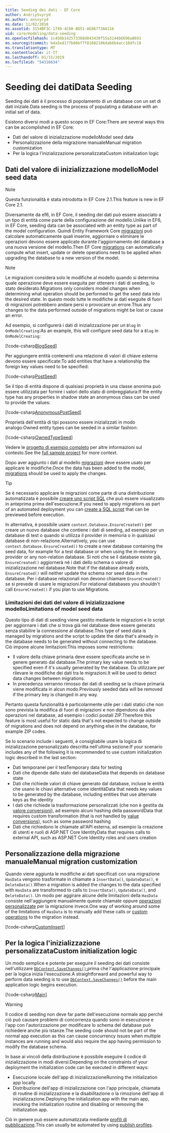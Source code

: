 ```yaml
---
title: Seeding dei dati - EF Core
author: AndriySvyryd
ms.author: ansvyryd
ms.date: 11/02/2018
ms.assetid: 3154BF3C-1749-4C60-8D51-AE86773AA116
uid: core/modeling/data-seeding
ms.openlocfilehash: 1c450b142573368d043430f55a3144b6696a8691
ms.sourcegitcommit: b4a5ed177b86bf7f81602106dab6b4acc18dfc18
ms.translationtype: MT
ms.contentlocale: it-IT
ms.lasthandoff: 01/15/2019
ms.locfileid: "54316634"
---
```

# <a name="data-seeding"></a><span data-ttu-id="0f441-102">Seeding dei dati</span><span class="sxs-lookup"><span data-stu-id="0f441-102">Data Seeding</span></span>

<span data-ttu-id="0f441-103">Seeding dei dati è il processo di popolamento di un database con un set di dati iniziale.</span><span class="sxs-lookup"><span data-stu-id="0f441-103">Data seeding is the process of populating a database with an initial set of data.</span></span>

<span data-ttu-id="0f441-104">Esistono diversi modi a questo scopo in EF Core:</span><span class="sxs-lookup"><span data-stu-id="0f441-104">There are several ways this can be accomplished in EF Core:</span></span>
* <span data-ttu-id="0f441-105">Dati del valore di inizializzazione modello</span><span class="sxs-lookup"><span data-stu-id="0f441-105">Model seed data</span></span>
* <span data-ttu-id="0f441-106">Personalizzazione della migrazione manuale</span><span class="sxs-lookup"><span data-stu-id="0f441-106">Manual migration customization</span></span>
* <span data-ttu-id="0f441-107">Per la logica l'inizializzazione personalizzata</span><span class="sxs-lookup"><span data-stu-id="0f441-107">Custom initialization logic</span></span>

## <a name="model-seed-data"></a><span data-ttu-id="0f441-108">Dati del valore di inizializzazione modello</span><span class="sxs-lookup"><span data-stu-id="0f441-108">Model seed data</span></span>

> [!NOTE]
> <span data-ttu-id="0f441-109">Questa funzionalità è stata introdotta in EF Core 2.1.</span><span class="sxs-lookup"><span data-stu-id="0f441-109">This feature is new in EF Core 2.1.</span></span>

<span data-ttu-id="0f441-110">Diversamente da ef6, in EF Core, il seeding dei dati può essere associato a un tipo di entità come parte della configurazione del modello.</span><span class="sxs-lookup"><span data-stu-id="0f441-110">Unlike in EF6, in EF Core, seeding data can be associated with an entity type as part of the model configuration.</span></span> <span data-ttu-id="0f441-111">Quindi Entity Framework Core [migrazioni](xref:core/managing-schemas/migrations/index) può calcolare automaticamente quali inserire, aggiornare o eliminare le operazioni devono essere applicate durante l'aggiornamento del database a una nuova versione del modello.</span><span class="sxs-lookup"><span data-stu-id="0f441-111">Then EF Core [migrations](xref:core/managing-schemas/migrations/index) can automatically compute what insert, update or delete operations need to be applied when upgrading the database to a new version of the model.</span></span>

> [!NOTE]
> <span data-ttu-id="0f441-112">Le migrazioni considera solo le modifiche al modello quando si determina quale operazione deve essere eseguita per ottenere i dati di seeding, lo stato desiderato.</span><span class="sxs-lookup"><span data-stu-id="0f441-112">Migrations only considers model changes when determining what operation should be performed to get the seed data into the desired state.</span></span> <span data-ttu-id="0f441-113">In questo modo tutte le modifiche ai dati eseguite di fuori di migrazioni potrebbero andare persi o provocare un errore.</span><span class="sxs-lookup"><span data-stu-id="0f441-113">Thus any changes to the data performed outside of migrations might be lost or cause an error.</span></span>

<span data-ttu-id="0f441-114">Ad esempio, si configurerà i dati di inizializzazione per un `Blog` in `OnModelCreating`:</span><span class="sxs-lookup"><span data-stu-id="0f441-114">As an example, this will configure seed data for a `Blog` in `OnModelCreating`:</span></span>

[!code-csharp[BlogSeed](../../../samples/core/Modeling/DataSeeding/DataSeedingContext.cs?name=BlogSeed)]

<span data-ttu-id="0f441-115">Per aggiungere entità contenenti una relazione di valori di chiave esterna devono essere specificate:</span><span class="sxs-lookup"><span data-stu-id="0f441-115">To add entities that have a relationship the foreign key values need to be specified:</span></span>

[!code-csharp[PostSeed](../../../samples/core/Modeling/DataSeeding/DataSeedingContext.cs?name=PostSeed)]

<span data-ttu-id="0f441-116">Se il tipo di entità dispone di qualsiasi proprietà in una classe anonima può essere utilizzata per fornire i valori dello stato di ombreggiatura:</span><span class="sxs-lookup"><span data-stu-id="0f441-116">If the entity type has any properties in shadow state an anonymous class can be used to provide the values:</span></span>

[!code-csharp[AnonymousPostSeed](../../../samples/core/Modeling/DataSeeding/DataSeedingContext.cs?name=AnonymousPostSeed)]

<span data-ttu-id="0f441-117">Proprietà dell'entità di tipi possono essere inizializzati in modo analogo:</span><span class="sxs-lookup"><span data-stu-id="0f441-117">Owned entity types can be seeded in a similar fashion:</span></span>

[!code-csharp[OwnedTypeSeed](../../../samples/core/Modeling/DataSeeding/DataSeedingContext.cs?name=OwnedTypeSeed)]

<span data-ttu-id="0f441-118">Vedere le [progetto di esempio completo](https://github.com/aspnet/EntityFramework.Docs/tree/master/samples/core/Modeling/DataSeeding) per altre informazioni sul contesto.</span><span class="sxs-lookup"><span data-stu-id="0f441-118">See the [full sample project](https://github.com/aspnet/EntityFramework.Docs/tree/master/samples/core/Modeling/DataSeeding) for more context.</span></span>

<span data-ttu-id="0f441-119">Dopo aver aggiunto i dati al modello [migrazioni](xref:core/managing-schemas/migrations/index) deve essere usato per applicare le modifiche.</span><span class="sxs-lookup"><span data-stu-id="0f441-119">Once the data has been added to the model, [migrations](xref:core/managing-schemas/migrations/index) should be used to apply the changes.</span></span>

> [!TIP]
> <span data-ttu-id="0f441-120">Se è necessario applicare le migrazioni come parte di una distribuzione automatizzata è possibile [creare uno script SQL](xref:core/managing-schemas/migrations/index#generate-sql-scripts) che può essere visualizzato in anteprima prima dell'esecuzione.</span><span class="sxs-lookup"><span data-stu-id="0f441-120">If you need to apply migrations as part of an automated deployment you can [create a SQL script](xref:core/managing-schemas/migrations/index#generate-sql-scripts) that can be previewed before execution.</span></span>

<span data-ttu-id="0f441-121">In alternativa, è possibile usare `context.Database.EnsureCreated()` per creare un nuovo database che contiene i dati di seeding, ad esempio per un database di test o quando si utilizza il provider in memoria o in qualsiasi database di non-relazione.</span><span class="sxs-lookup"><span data-stu-id="0f441-121">Alternatively, you can use `context.Database.EnsureCreated()` to create a new database containing the seed data, for example for a test database or when using the in-memory provider or any non-relation database.</span></span> <span data-ttu-id="0f441-122">Si noti che se il database esiste già, `EnsureCreated()` aggiornerà né i dati dello schema o valore di inizializzazione nel database.</span><span class="sxs-lookup"><span data-stu-id="0f441-122">Note that if the database already exists, `EnsureCreated()` will neither update the schema nor seed data in the database.</span></span> <span data-ttu-id="0f441-123">Per i database relazionali non devono chiamare `EnsureCreated()` se si prevede di usare le migrazioni.</span><span class="sxs-lookup"><span data-stu-id="0f441-123">For relational databases you shouldn't call `EnsureCreated()` if you plan to use Migrations.</span></span>

### <a name="limitations-of-model-seed-data"></a><span data-ttu-id="0f441-124">Limitazioni dei dati del valore di inizializzazione modello</span><span class="sxs-lookup"><span data-stu-id="0f441-124">Limitations of model seed data</span></span>

<span data-ttu-id="0f441-125">Questo tipo di dati di seeding viene gestito mediante le migrazioni e lo script per aggiornare i dati che si trova già nel database deve essere generato senza stabilire la connessione al database.</span><span class="sxs-lookup"><span data-stu-id="0f441-125">This type of seed data is managed by migrations and the script to update the data that's already in the database needs to be generated without connecting to the database.</span></span> <span data-ttu-id="0f441-126">Ciò impone alcune limitazioni:</span><span class="sxs-lookup"><span data-stu-id="0f441-126">This imposes some restrictions:</span></span>
* <span data-ttu-id="0f441-127">Il valore della chiave primaria deve essere specificata anche se in genere generato dal database.</span><span class="sxs-lookup"><span data-stu-id="0f441-127">The primary key value needs to be specified even if it's usually generated by the database.</span></span> <span data-ttu-id="0f441-128">Da utilizzare per rilevare le modifiche dei dati tra le migrazioni.</span><span class="sxs-lookup"><span data-stu-id="0f441-128">It will be used to detect data changes between migrations.</span></span>
* <span data-ttu-id="0f441-129">In precedenza verranno rimosso dei dati di seeding se la chiave primaria viene modificata in alcun modo.</span><span class="sxs-lookup"><span data-stu-id="0f441-129">Previously seeded data will be removed if the primary key is changed in any way.</span></span>

<span data-ttu-id="0f441-130">Pertanto questa funzionalità è particolarmente utile per i dati statici che non sono prevista la modifica di fuori di migrazioni e non dipendono da altre operazioni nel database, ad esempio i codici postali ZIP.</span><span class="sxs-lookup"><span data-stu-id="0f441-130">Therefore this feature is most useful for static data that's not expected to change outside of migrations and does not depend on anything else in the database, for example ZIP codes.</span></span>

<span data-ttu-id="0f441-131">Se lo scenario include i seguenti, è consigliabile usare la logica di inizializzazione personalizzato descritta nell'ultima sezione:</span><span class="sxs-lookup"><span data-stu-id="0f441-131">If your scenario includes any of the following it is recommended to use custom initialization logic described in the last section:</span></span>
* <span data-ttu-id="0f441-132">Dati temporanei per il test</span><span class="sxs-lookup"><span data-stu-id="0f441-132">Temporary data for testing</span></span>
* <span data-ttu-id="0f441-133">Dati che dipende dallo stato del database</span><span class="sxs-lookup"><span data-stu-id="0f441-133">Data that depends on database state</span></span>
* <span data-ttu-id="0f441-134">Dati che richiede valori di chiave generato dal database, incluse le entità che usano le chiavi alternative come identità</span><span class="sxs-lookup"><span data-stu-id="0f441-134">Data that needs key values to be generated by the database, including entities that use alternate keys as the identity</span></span>
* <span data-ttu-id="0f441-135">I dati che richiede la trasformazione personalizzati (che non è gestita da [valore conversioni](xref:core/modeling/value-conversions)), ad esempio alcuni hashing della password</span><span class="sxs-lookup"><span data-stu-id="0f441-135">Data that requires custom transformation (that is not handled by [value conversions](xref:core/modeling/value-conversions)), such as some password hashing</span></span>
* <span data-ttu-id="0f441-136">Dati che richiedono le chiamate all'API esterna, ad esempio la creazione di utenti e ruoli di ASP.NET Core Identity</span><span class="sxs-lookup"><span data-stu-id="0f441-136">Data that requires calls to external API, such as ASP.NET Core Identity roles and users creation</span></span>

## <a name="manual-migration-customization"></a><span data-ttu-id="0f441-137">Personalizzazione della migrazione manuale</span><span class="sxs-lookup"><span data-stu-id="0f441-137">Manual migration customization</span></span>

<span data-ttu-id="0f441-138">Quando viene aggiunta le modifiche ai dati specificati con una migrazione `HasData` vengono trasformate in chiamate a `InsertData()`, `UpdateData()`, e `DeleteData()`.</span><span class="sxs-lookup"><span data-stu-id="0f441-138">When a migration is added the changes to the data specified with `HasData` are transformed to calls to `InsertData()`, `UpdateData()`, and `DeleteData()`.</span></span> <span data-ttu-id="0f441-139">Un modo per aggirare alcune delle limitazioni della `HasData` consiste nell'aggiungere manualmente queste chiamate oppure [operazioni personalizzate](xref:core/managing-schemas/migrations/operations) per la migrazione invece.</span><span class="sxs-lookup"><span data-stu-id="0f441-139">One way of working around some of the limitations of `HasData` is to manually add these calls or [custom operations](xref:core/managing-schemas/migrations/operations) to the migration instead.</span></span>

[!code-csharp[CustomInsert](../../../samples/core/Modeling/DataSeeding/Migrations/20181102235626_Initial.cs?name=CustomInsert)]

## <a name="custom-initialization-logic"></a><span data-ttu-id="0f441-140">Per la logica l'inizializzazione personalizzata</span><span class="sxs-lookup"><span data-stu-id="0f441-140">Custom initialization logic</span></span>

<span data-ttu-id="0f441-141">Un modo semplice e potente per eseguire il seeding dei dati consiste nell'utilizzare [ `DbContext.SaveChanges()` ](xref:core/saving/index) prima che l'applicazione principale per la logica inizia l'esecuzione.</span><span class="sxs-lookup"><span data-stu-id="0f441-141">A straightforward and powerful way to perform data seeding is to use [`DbContext.SaveChanges()`](xref:core/saving/index) before the main application logic begins execution.</span></span>

[!code-csharp[Main](../../../samples/core/Modeling/DataSeeding/Program.cs?name=CustomSeeding)]

> [!WARNING]
> <span data-ttu-id="0f441-142">Il codice di seeding non deve far parte dell'esecuzione normale app perché ciò può causare problemi di concorrenza quando sono in esecuzione e l'app con l'autorizzazione per modificare lo schema del database può richiedere anche più istanze.</span><span class="sxs-lookup"><span data-stu-id="0f441-142">The seeding code should not be part of the normal app execution as this can cause concurrency issues when multiple instances are running and would also require the app having permission to modify the database schema.</span></span>

<span data-ttu-id="0f441-143">In base ai vincoli della distribuzione è possibile eseguire il codice di inizializzazione in modi diversi:</span><span class="sxs-lookup"><span data-stu-id="0f441-143">Depending on the constraints of your deployment the initialization code can be executed in different ways:</span></span>
* <span data-ttu-id="0f441-144">Esecuzione locale dell'app di inizializzazione</span><span class="sxs-lookup"><span data-stu-id="0f441-144">Running the initialization app locally</span></span>
* <span data-ttu-id="0f441-145">Distribuzione dell'app di inizializzazione con l'app principale, chiamata di routine di inizializzazione e la disabilitazione o la rimozione dell'app di inizializzazione.</span><span class="sxs-lookup"><span data-stu-id="0f441-145">Deploying the initialization app with the main app, invoking the initialization routine and disabling or removing the initialization app.</span></span>

<span data-ttu-id="0f441-146">Ciò in genere può essere automatizzata mediante [profili di pubblicazione](https://docs.microsoft.com/en-us/aspnet/core/host-and-deploy/visual-studio-publish-profiles).</span><span class="sxs-lookup"><span data-stu-id="0f441-146">This can usually be automated by using [publish profiles](https://docs.microsoft.com/en-us/aspnet/core/host-and-deploy/visual-studio-publish-profiles).</span></span>
